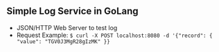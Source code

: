 ## Simple Log Service in GoLang
- JSON/HTTP Web Server to test log
- Request Example: `$ curl -X POST localhost:8080 -d '{"record": { "value": "TGV0J3MgR28gIzMK" }}`
